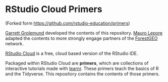 # RStudio Cloud Primers

(Forked form https://github.com/rstudio-education/primers)

[Garrett Grolemund](https://github.com/garrettgman) developed the contents of this repository. [Mauro Lepore](https://github.com/maurolepore) adapted the contents to more strongly engage partners of the [ForestGEO](http://www.forestgeo.si.edu/) network.

[RStudio Cloud](http://rstudio.cloud) is a free, cloud based version of the RStudio IDE.

Packaged within RStudio Cloud are __primers__, which are collections of interactive tutorials made with [learnr](https://rstudio.github.io/learnr/). These primers teach the basics of R and the Tidyverse. This repository contains the contents of those primers.

